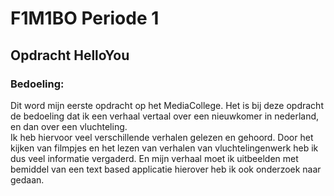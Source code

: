 # F1M1BO Periode 1 

## Opdracht HelloYou

### Bedoeling:
Dit word mijn eerste opdracht op het MediaCollege. 
Het is bij deze opdracht de bedoeling dat ik een verhaal vertaal over een nieuwkomer in nederland, en dan over een vluchteling.  
Ik heb hiervoor veel verschillende verhalen gelezen en gehoord. Door het kijken van filmpjes en het lezen van verhalen van vluchtelingenwerk heb ik dus veel informatie vergaderd. 
En mijn verhaal moet ik uitbeelden met bemiddel van een text based applicatie hierover heb ik ook onderzoek naar gedaan.  


